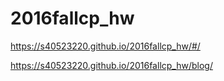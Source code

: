 # 2016fallcp_hw

https://s40523220.github.io/2016fallcp_hw/#/

https://s40523220.github.io/2016fallcp_hw/blog/

